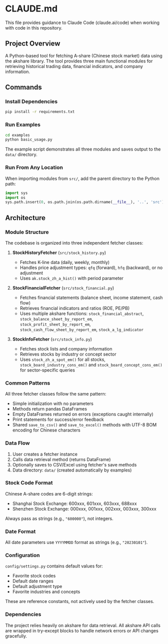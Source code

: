 # CLAUDE.md

This file provides guidance to Claude Code (claude.ai/code) when working with code in this repository.

## Project Overview

A Python-based tool for fetching A-share (Chinese stock market) data using the akshare library. The tool provides three main functional modules for retrieving historical trading data, financial indicators, and company information.

## Commands

### Install Dependencies
```bash
pip install -r requirements.txt
```

### Run Examples
```bash
cd examples
python basic_usage.py
```

The example script demonstrates all three modules and saves output to the `data/` directory.

### Run From Any Location
When importing modules from `src/`, add the parent directory to the Python path:
```python
import sys
import os
sys.path.insert(0, os.path.join(os.path.dirname(__file__), '..', 'src'))
```

## Architecture

### Module Structure

The codebase is organized into three independent fetcher classes:

1. **StockHistoryFetcher** (`src/stock_history.py`)
   - Fetches K-line data (daily, weekly, monthly)
   - Handles price adjustment types: `qfq` (forward), `hfq` (backward), or no adjustment
   - Uses `ak.stock_zh_a_hist()` with period parameter

2. **StockFinancialFetcher** (`src/stock_financial.py`)
   - Fetches financial statements (balance sheet, income statement, cash flow)
   - Retrieves financial indicators and ratios (ROE, PE/PB)
   - Uses multiple akshare functions: `stock_financial_abstract`, `stock_balance_sheet_by_report_em`, `stock_profit_sheet_by_report_em`, `stock_cash_flow_sheet_by_report_em`, `stock_a_lg_indicator`

3. **StockInfoFetcher** (`src/stock_info.py`)
   - Fetches stock lists and company information
   - Retrieves stocks by industry or concept sector
   - Uses `stock_zh_a_spot_em()` for all stocks, `stock_board_industry_cons_em()` and `stock_board_concept_cons_em()` for sector-specific queries

### Common Patterns

All three fetcher classes follow the same pattern:
- Simple initialization with no parameters
- Methods return pandas DataFrames
- Empty DataFrames returned on errors (exceptions caught internally)
- Print statements for success/error feedback
- Shared `save_to_csv()` and `save_to_excel()` methods with UTF-8 BOM encoding for Chinese characters

### Data Flow

1. User creates a fetcher instance
2. Calls data retrieval method (returns DataFrame)
3. Optionally saves to CSV/Excel using fetcher's save methods
4. Data directory: `data/` (created automatically by examples)

### Stock Code Format

Chinese A-share codes are 6-digit strings:
- Shanghai Stock Exchange: 600xxx, 601xxx, 603xxx, 688xxx
- Shenzhen Stock Exchange: 000xxx, 001xxx, 002xxx, 003xxx, 300xxx

Always pass as strings (e.g., `"600000"`), not integers.

### Date Format

All date parameters use `YYYYMMDD` format as strings (e.g., `"20230101"`).

### Configuration

`config/settings.py` contains default values for:
- Favorite stock codes
- Default date ranges
- Default adjustment type
- Favorite industries and concepts

These are reference constants, not actively used by the fetcher classes.

### Dependencies

The project relies heavily on akshare for data retrieval. All akshare API calls are wrapped in try-except blocks to handle network errors or API changes gracefully.
